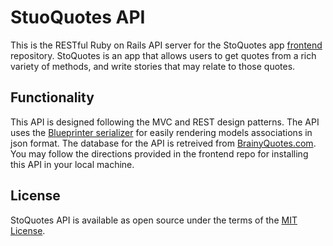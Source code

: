 # StuoQuotes API
This is the RESTful Ruby on Rails API server for the StoQuotes app [frontend](https://github.com/mmartinezluis/stoquotes-frontend) repository. StoQuotes is an app that allows users to get quotes from a rich variety of methods, and write stories that may relate to those quotes.

## Functionality
This API is designed following the MVC and REST design patterns. The API uses the [Blueprinter serializer](https://github.com/procore/blueprinter) for easily rendering models associations in json format. The database for the API is retreived from [BrainyQuotes.com](https://www.brainyquote.com). You may follow the directions provided in the frontend repo for installing this API in your local machine. 

## License
StoQuotes API is available as open source under the terms of the [MIT License](https://github.com/mmartinezluis/stoquotes-backend/blob/main/LICENSE.md). 

